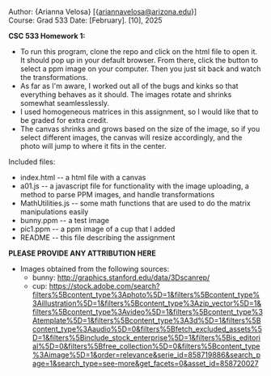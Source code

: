 Author: {Arianna Velosa} [{ariannavelosa@arizona.edu}]  
Course: Grad 533 
Date: [February]. [10], 2025

**CSC 533 Homework 1:**
* To run this program, clone the repo and click on the html file to open it. It should pop up in your default browser. From there, click the button to select a ppm image on your computer. Then you just sit back and watch the transformations.
* As far as I'm aware, I worked out all of the bugs and kinks so that everything behaves as it should. The images rotate and shrinks somewhat seamlesslessly.
* I used homogeneous matrices in this assignment, so I would like that to be graded for extra credit.
* The canvas shrinks and grows based on the size of the image, so if you select different images, the canvas will resize accordingly, and the photo will jump to where it fits in the center.


Included files:
* index.html    -- a html file with a canvas
* a01.js        -- a javascript file for functionality with the image uploading, a method to parse PPM images, and handle transformations
* MathUtilities.js		-- some math functions that are used to do the matrix manipulations easily
* bunny.ppm     -- a test image
* pic1.ppm     -- a ppm image of a cup that I added
* README     -- this file describing the assignment


**PLEASE PROVIDE ANY ATTRIBUTION HERE**
* Images obtained from the following sources:
  * bunny: http://graphics.stanford.edu/data/3Dscanrep/  
  * cup: https://stock.adobe.com/search?filters%5Bcontent_type%3Aphoto%5D=1&filters%5Bcontent_type%3Aillustration%5D=1&filters%5Bcontent_type%3Azip_vector%5D=1&filters%5Bcontent_type%3Avideo%5D=1&filters%5Bcontent_type%3Atemplate%5D=1&filters%5Bcontent_type%3A3d%5D=1&filters%5Bcontent_type%3Aaudio%5D=0&filters%5Bfetch_excluded_assets%5D=1&filters%5Binclude_stock_enterprise%5D=1&filters%5Bis_editorial%5D=0&filters%5Bfree_collection%5D=0&filters%5Bcontent_type%3Aimage%5D=1&order=relevance&serie_id=858719886&search_page=1&search_type=see-more&get_facets=0&asset_id=858720027